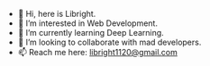 - 👋 Hi, here is Libright.
- 👀 I’m interested in Web Development.
- 🌱 I’m currently learning Deep Learning.
- 💞️ I’m looking to collaborate with mad developers.
- 📫 Reach me here: libright1120@gmail.com

<!---
librightPines/librightPines is a ✨ special ✨ repository because its `README.md` (this file) appears on your GitHub profile.
You can click the Preview link to take a look at your changes.
--->
